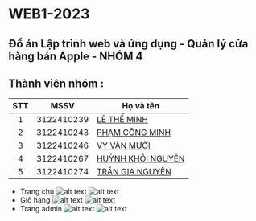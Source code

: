 # WEB1-2023

## Đồ án Lập trình web và ứng dụng - Quản lý cửa hàng bán Apple - NHÓM 4

## Thành viên nhóm :

| STT |    MSSV    | Họ và tên                                                            |
| :-: | :--------: | -------------------------------------------------------------------- |
|  1  | 3122410239 | [LÊ THẾ MINH ](https://www.facebook.com/minh.lethe.186590)           |
|  2  | 3122410243 | [PHẠM CÔNG MINH ]()                                                  |
|  3  | 3122410246 | [VY VĂN MƯỜI ](https://www.facebook.com/domuoigghh?mibextid=JRoKGi)  |
|  4  | 3122410267 | [HUỲNH KHÔI NGUYÊN ](https://www.facebook.com/nguyen.huynhkhoi.6921) |
|  5  | 3122410274 | [TRẦN GIA NGUYỄN ](https://www.facebook.com/RemChanCute/)            |

-   Trang chủ
    ![alt text](./Figma_Giaodien/Home/0001.jpg)
    ![alt text](./Figma_Giaodien/Home/0002.jpg)
-   Giỏ hàng
    ![alt text](./Figma_Giaodien/Cart/0007.jpg)
    ![alt text](./Figma_Giaodien/Cart/0009.jpg)
-   Trang admin
    ![alt text](./Figma_Giaodien/Admin/0012.jpg)
    ![alt text](./Figma_Giaodien/Admin/0013.jpg)
